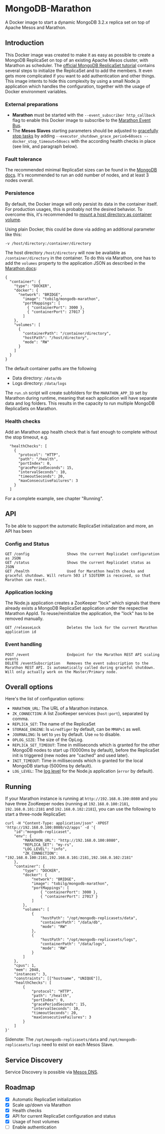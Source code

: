 # MongoDB-Marathon
A Docker image to start a dynamic MongoDB 3.2.x replica set on top of Apache Mesos and Marathon.

## Introduction

This Docker image was created to make it as easy as possible to create a MongoDB ReplicaSet on top of an existing Apache Mesos cluster, with Marathon as scheduler. 
The [official MongoDB ReplicaSet tutorial](https://docs.mongodb.org/manual/tutorial/deploy-replica-set/) contains several steps to initialize the ReplicaSet and to add the members. 
It even gets more complicated if you want to add authentication and other things. This image intents to hide this complexity by using a small Node.js application which handles the configuration, together with the usage of Docker environment variables.

### External preparations

* **Marathon** must be started with the `--event_subscriber http_callback` flag to enable this Docker image to subscribe to the [Marathon Event Bus](https://mesosphere.github.io/marathon/docs/event-bus.html).
* The **Mesos Slaves** starting parameters should be adjusted to [gracefully stop tasks](https://github.com/meltwater/proxymatic#rolling-upgradesrestarts) by adding `--executor_shutdown_grace_period=60secs --docker_stop_timeout=50secs` with the according health checks in place (see link, and paragraph below).

### Fault tolerance

The recommended minimal ReplicaSet sizes can be found in the [MongoDB docs](https://docs.mongodb.org/manual/core/replica-set-architectures/#determine-the-number-of-members). It's recommended to run an odd number of nodes, and at least 3 nodes overall. 

### Persistence

By default, the Docker image will only persist its data in the container itself. For production usages, this is probably not the desired behavior. To overcome this, it's recommended to 
[mount a host directory as container volume](https://docs.docker.com/userguide/dockervolumes/#mount-a-host-directory-as-a-data-volume).

Using plain Docker, this could be done via adding an additional parameter like this: 
  
    -v /host/directory:/container/directory
    
The host directory `/host/directory` will now be available as `/container/directory` in the container. To do this via Marathon, one has to add the `volumes` property to the application JSON as described in the [Marathon docs](https://mesosphere.github.io/marathon/docs/native-docker.html):

```
{
  "container": {
    "type": "DOCKER",
    "docker": {
      "network": "BRIDGE",
        "image": "tobilg/mongodb-marathon",
        "portMappings": [
          { "containerPort": 3000 },
          { "containerPort": 27017 }
        ]
    },
    "volumes": [
      {
        "containerPath": "/container/directory",
        "hostPath": "/host/directory",
        "mode": "RW"
      }
    ]
  }
}
```

The default container paths are the following

* Data directory: `/data/db`
* Logs directory: `/data/logs`

The `run.sh` script will create subfolders for the `MARATHON_APP_ID` set by Marathon during runtime, meaning that each application will have separate data and log folders. This results in the capacity to run multiple MongoDB ReplicaSets on Marathon.

### Health checks

Add an Marathon app health check that is fast enough to complete without the stop timeout, e.g. 

```
  "healthChecks": [
    {
      "protocol": "HTTP",
      "path": "/health",
      "portIndex": 0,
      "gracePeriodSeconds": 15,
      "intervalSeconds": 10,
      "timeoutSeconds": 20,
      "maxConsecutiveFailures": 3
    }
  ]
```

For a complete example, see chapter "Running".

## API

To be able to support the automatic ReplicaSet initialization and more, an API has been 

### Config and Status

    GET /config                 Shows the current ReplicaSet configuration as JSON
    GET /status                 Shows the current ReplicaSet status as JSON
    GET /health                 Used for Marathon health checks and graceful shutdown. Will return 503 if SIGTERM is received, so that Marathon can react. 
    
### Application locking

The Node.js application creates a ZooKeeper "lock" which signals that there already exists a MongoDB ReplicaSet application under the respective Marathon AppId. To reuse/reinitialize the application, the "lock" has to be removed manually. 

    GET /releaseLock            Deletes the lock for the current Marathon application id
    
### Event handling

    POST /event                 Endpoint for the Marathon REST API scaling events
    DELETE /eventSubscription   Removes the event subscription to the Marathon REST API. Is automatically called during graceful shutdown. Will only actually work on the Master/Primary node.

## Overall options

Here's the list of configuration options:

 * `MARATHON_URL`: The URL of a Marathon instance.
 * `ZK_CONNECTION`: A list ZooKeeper services (`host:port`), separated by comma.  
 * `REPLICA_SET`: The name of the ReplicaSet
 * `STORAGE_ENGINE`: Is `wiredTiger` by default, can be `MMAPv1` as well.
 * `JOURNALING`: Is set to `yes` by default. Use `no` to disable.
 * `OPLOG_SIZE`: The size of the OpLog. 
 * `REPLICA_SET_TIMEOUT`: Time in milliseconds which is granted for the other MongoDB nodes to start up (10000ms by default), before the ReplicaSet init is triggered (new nodes are "cached" and used later).
 * `INIT_TIMEOUT`: Time in milliseconds which is granted for the local MongoDB startup (5000ms by default).
 * `LOG_LEVEL`: The [log level](https://www.npmjs.com/package/winston#logging-levels) for the Node.js application (`error` by default).
 
## Running

If your Marathon instance is running at `http://192.168.0.100:8080` and you have three ZooKeeper nodes (running at `192.168.0.100:2181`, `192.168.0.101:2181` and `192.168.0.102:2181`), you can use the following to start a three-node ReplicaSet:
 
```
curl -H "Content-Type: application/json" -XPOST 'http://192.168.0.100:8080/v2/apps' -d '{
    "id":"mongodb-replicaset",
    "env": {
        "MARATHON_URL": "http://192.168.0.100:8080",
        "REPLICA_SET": "my-rs",
        "LOG_LEVEL": "info",
        "ZK_CONNECTION": "192.168.0.100:2181,192.168.0.101:2181,192.168.0.102:2181"
    },
    "container": {
        "type": "DOCKER",
        "docker": {
            "network": "BRIDGE",
            "image": "tobilg/mongodb-marathon",
            "portMappings": [
                { "containerPort": 3000 },
                { "containerPort": 27017 }
            ]
        },
        "volumes": [
            {
                "hostPath": "/opt/mongodb-replicasets/data",
                "containerPath": "/data/db",
                "mode": "RW"
            },
            {
                "hostPath": "/opt/mongodb-replicasets/logs",
                "containerPath": "/data/logs",
                "mode": "RW"
            }
        ]
    },
    "cpus": 1,
    "mem": 2048,
    "instances": 3,
    "constraints": [["hostname", "UNIQUE"]],
    "healthChecks": [
        {
            "protocol": "HTTP",
            "path": "/health",
            "portIndex": 0,
            "gracePeriodSeconds": 15,
            "intervalSeconds": 10,
            "timeoutSeconds": 20,
            "maxConsecutiveFailures": 3
        }
    ]
}'
```

Sidenote: The `/opt/mongodb-replicasets/data` and `/opt/mongodb-replicasets/logs` need to exist on each Mesos Slave.

## Service Discovery

Service Discovery is possible via [Mesos DNS](https://github.com/mesosphere/mesos-dns).  

## Roadmap

 - [x] Automatic ReplicaSet initialization
 - [x] Scale up/down via Marathon
 - [x] Health checks
 - [x] API for current ReplicaSet configuration and status
 - [x] Usage of host volumes
 - [ ] Enable authentication